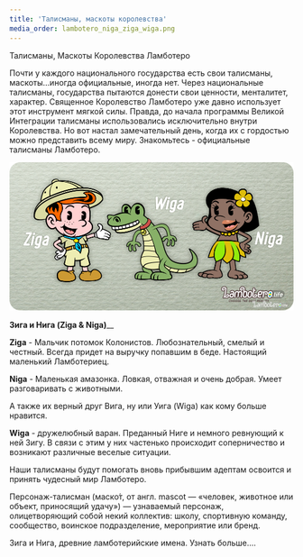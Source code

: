 ```yaml
---
title: 'Талисманы, маскоты королевства'
media_order: lambotero_niga_ziga_wiga.png
---
```


Талисманы, Маскоты Королевства Ламботеро

Почти у каждого национального государства есть свои талисманы, маскоты…иногда официальные, иногда нет.
Через национальные талисманы, государства пытаются донести свои ценности, менталитет, характер.
Священное Королевство Ламботеро уже давно использует этот инструмент мягкой силы. Правда, до начала программы Великой Интеграции талисманы использовались исключительно внутри Королевства. Но вот настал замечательный день, когда их с гордостью можно представить всему миру.
Знакомьтесь - официальные талисманы Ламботеро.

![](lambotero_niga_ziga_wiga.png)

**Зига и Нига (Ziga & Niga)**__

**Ziga** - Мальчик потомок Колонистов. Любознательный, смелый и честный. Всегда придет на выручку попавшим в беде. Настоящий маленький Ламботериец.

**Niga** - Маленькая амазонка. Ловкая, отважная и очень добрая. Умеет разговаривать с животными.

А также их верный друг Вига, ну или Уига (Wiga) как кому больше нравится.

**Wiga** - дружелюбный варан. Преданный Ниге и немного ревнующий к ней Зигу.
В связи с этим у них частенько происходит соперничество и возникают различные веселые ситуации.

Наши талисманы будут помогать вновь прибывшим адептам освоится и принять чудесный мир Ламботеро.


Персонаж-талисман (маско́т, от англ. mascot — «человек, животное или объект, приносящий удачу») — узнаваемый персонаж, олицетворяющий собой некий коллектив: школу, спортивную команду, сообщество, воинское подразделение, мероприятие или бренд.

Зига и Нига, древние ламботерийские имена. Узнать больше....